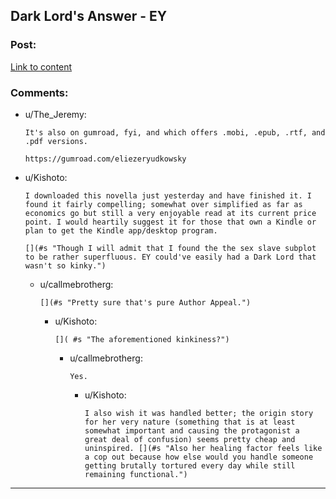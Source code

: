 ## Dark Lord's Answer - EY

### Post:

[Link to content](https://www.amazon.com/Dark-Lords-Answer-Eliezer-Yudkowsky-ebook/dp/B01N9IPGWZ/ref=asap_bc?ie=UTF8)

### Comments:

- u/The_Jeremy:
  ```
  It's also on gumroad, fyi, and which offers .mobi, .epub, .rtf, and .pdf versions.

  https://gumroad.com/eliezeryudkowsky
  ```

- u/Kishoto:
  ```
  I downloaded this novella just yesterday and have finished it. I found it fairly compelling; somewhat over simplified as far as economics go but still a very enjoyable read at its current price point. I would heartily suggest it for those that own a Kindle or plan to get the Kindle app/desktop program. 

  [](#s "Though I will admit that I found the the sex slave subplot to be rather superfluous. EY could've easily had a Dark Lord that wasn't so kinky.")
  ```

  - u/callmebrotherg:
    ```
    [](#s "Pretty sure that's pure Author Appeal.")
    ```

    - u/Kishoto:
      ```
      []( #s "The aforementioned kinkiness?")
      ```

      - u/callmebrotherg:
        ```
        Yes.
        ```

        - u/Kishoto:
          ```
          I also wish it was handled better; the origin story for her very nature (something that is at least somewhat important and causing the protagonist a great deal of confusion) seems pretty cheap and uninspired. [](#s "Also her healing factor feels like a cop out because how else would you handle someone getting brutally tortured every day while still remaining functional.")
          ```

---

